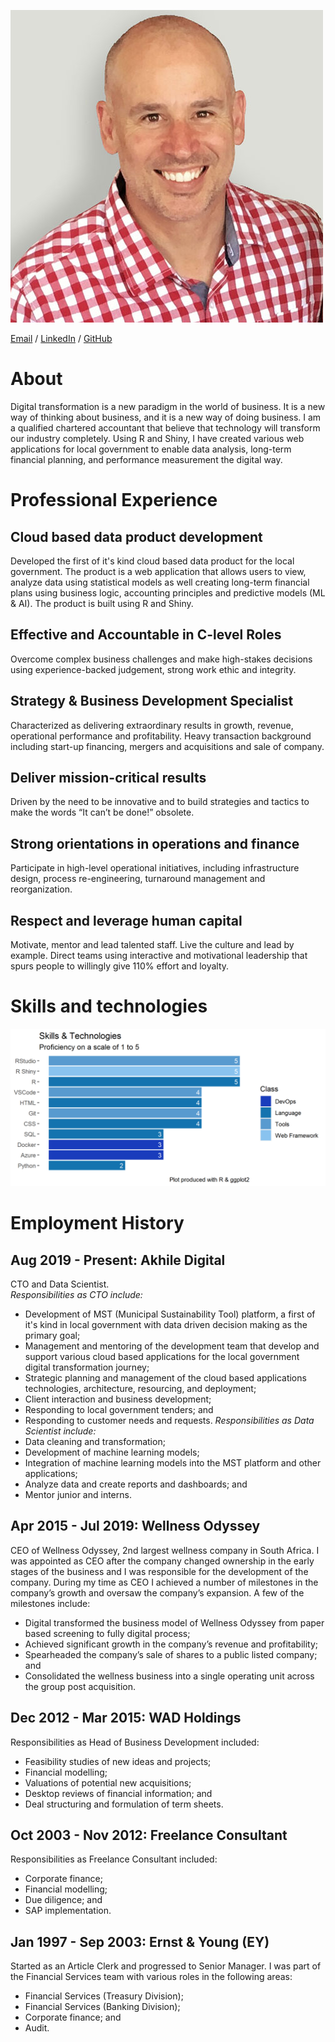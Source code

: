 ![DG Immage](images/profilePic.jpg)

[Email](mailto:dawiegr@gmail.com) / [LinkedIn](https://www.linkedin.com/in/dawie-griesel/) / [GitHub](https://github.com/dawiegriesel/) 

# About
Digital transformation is a new paradigm in the world of business. It is a new way of thinking about business, and it is a new way of doing business. I am a qualified chartered accountant that believe that technology will transform our industry completely. Using R and Shiny, I have created various web applications for local government to enable data analysis, long-term financial planning, and performance measurement the digital way. 
# Professional Experience
## Cloud based data product development
Developed the first of it's kind cloud based data product for the local government. The product is a web application that allows users to view, analyze data using statistical models as well creating long-term financial plans using business logic, accounting principles and predictive models (ML & AI). The product is built using R and Shiny.
## Effective and Accountable in C-level Roles
Overcome complex business challenges and make high-stakes decisions using experience-backed judgement, strong work ethic and integrity.
## Strategy & Business Development Specialist
Characterized as delivering extraordinary results in growth, revenue, operational performance and profitability. Heavy transaction background including start-up financing, mergers and acquisitions and sale of company.
## Deliver mission-critical results
Driven by the need to be innovative and to build strategies and tactics to make the words “It can’t be done!” obsolete.
## Strong orientations in operations and finance
Participate in high-level operational initiatives, including infrastructure design, process re-engineering, turnaround management and reorganization.
## Respect and leverage human capital
Motivate, mentor and lead talented staff. Live the culture and lead by example. Direct teams using interactive and motivational leadership that spurs people to willingly give 110% effort and loyalty.

# Skills and technologies
![Skills Plot](images/skillsPlot.png)

# Employment History
## Aug 2019 - Present: Akhile Digital
CTO and Data Scientist.   
_*Responsibilities as CTO include:*_   
* Development of MST (Municipal Sustainability Tool) platform, a first of it's kind in local government with data driven decision making as the primary goal;
* Management and mentoring of the development team that develop and support various cloud based applications for the local government digital transformation journey;
* Strategic planning and management of the cloud based applications technologies, architecture, resourcing, and deployment;
* Client interaction and business development;
* Responding to local government tenders; and
* Responding to customer needs and requests.
_*Responsibilities as Data Scientist include:*_   
* Data cleaning and transformation;
* Development of machine learning models;
* Integration of machine learning models into the MST platform and other applications;
* Analyze data and create reports and dashboards; and
* Mentor junior and interns.

## Apr 2015 - Jul 2019: Wellness Odyssey
CEO of Wellness Odyssey, 2nd largest wellness company in South Africa. I was appointed as CEO after the company changed ownership in the early stages of the business and I was responsible for the development of the company. During my time as CEO I achieved a number of milestones in the company’s growth and oversaw the company’s expansion. A few of the milestones include:
* Digital transformed the business model of Wellness Odyssey from paper based screening to fully digital process;
* Achieved significant growth in the company’s revenue and profitability;
* Spearheaded the company’s sale of shares to a public listed company; and
* Consolidated the wellness business into a single operating unit across the group post acquisition.

## Dec 2012 - Mar 2015: WAD Holdings
Responsibilities as Head of Business Development included:  	
* Feasibility studies of new ideas and projects; 
* Financial modelling;
* Valuations of potential new acquisitions;  
* Desktop reviews of financial information; and
* Deal structuring and formulation of term sheets.

## Oct 2003 - Nov 2012: Freelance Consultant
Responsibilities as Freelance Consultant included:
* Corporate finance;
* Financial modelling;
* Due diligence; and
* SAP implementation.

## Jan 1997 - Sep 2003: Ernst & Young (EY)
Started as an Article Clerk and progressed to Senior Manager. I was part of the Financial Services team with various roles in the following areas:
* Financial Services (Treasury Division);
* Financial Services (Banking Division);
* Corporate finance; and
* Audit.
